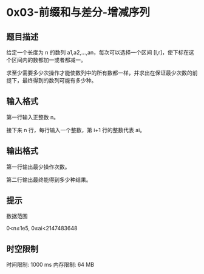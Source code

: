 # 0x03-前缀和与差分-增减序列

## 题目描述

给定一个长度为 n 的数列 a1,a2,…,an，每次可以选择一个区间 [l,r]，使下标在这个区间内的数都加一或者都减一。

求至少需要多少次操作才能使数列中的所有数都一样，并求出在保证最少次数的前提下，最终得到的数列可能有多少种。

## 输入格式

第一行输入正整数 n。

接下来 n 行，每行输入一个整数，第 i+1 行的整数代表 ai。

## 输出格式

第一行输出最少操作次数。

第二行输出最终能得到多少种结果。

## 提示

数据范围

0<n≤1e5,
0≤ai<2147483648

## 时空限制

时间限制: 1000 ms
内存限制: 64 MB
